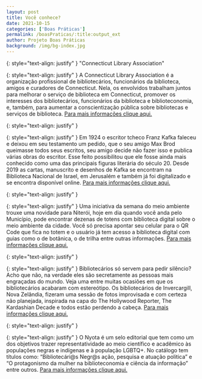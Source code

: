 ```yaml
---
layout: post
title: Você conhece?
date: 2021-10-15
categories: ['Boas Práticas']
permalink: /boasPraticas/:title:output_ext
author: Projeto Boas Práticas
background: /img/bg-index.jpg
---
```

{: style="text-align: justify" }
"Connecticut Library Association"

{: style="text-align: justify" }
A Connecticut Library Association é a organização profissional de bibliotecários, funcionários da biblioteca, amigos e curadores de Connecticut. Nela, os envolvidos trabalham juntos para melhorar o serviço de biblioteca em Connecticut, promover os interesses dos bibliotecários, funcionários da biblioteca e biblioteconomia, e, também, para aumentar a conscientização pública sobre bibliotecas e serviços de biblioteca.
[Para mais informações clique aqui.](https://ctlibraryassociation.org/)

{: style="text-align: justify" }


{: style="text-align: justify" }
Em 1924 o escritor tcheco Franz Kafka faleceu e deixou em seu testamento um pedido, que o seu amigo Max Brod queimasse todos seus escritos, seu amigo decide não fazer isso e publica várias obras do escritor. Esse feito possibilitou que ele fosse ainda mais conhecido como uma das principais figuras literária do século 20. Desde 2019 as cartas, manuscrito e desenhos de Kafka se encontram na Biblioteca Nacional de Israel, em Jerusalém e também já foi digitalizado e se encontra disponível online.
[Para mais informações clique aqui.](https://www.em.com.br/app/noticia/cultura/2021/06/02/interna_cultura,1272604/biblioteca-de-israel-exibe-em-site-manuscritos-e-desenhos-de-franz-kafka.shtml)

{: style="text-align: justify" }


{: style="text-align: justify" }
Uma iniciativa da semana do meio ambiente trouxe uma novidade para Niterói, hoje em dia quando você anda pelo Município, pode encontrar dezenas de totens com biblioteca digital sobre o meio ambiente da cidade. Você só precisa apontar seu celular para o QR Code que fica no totem e o usuário já tem acesso a biblioteca digital com guias como o de botânica, o de trilha entre outras informações.
[Para mais informações clique aqui.](http://cidadedeniteroi.com/2021/06/05/niteroi-ganha-totens-com-biblioteca-digital-sobre-o-meio-ambiente-da-cidade/)

{: style="text-align: justify" }


{: style="text-align: justify" }
Bibliotecários só servem para pedir silêncio? Acho que não, na verdade eles são secretamente as pessoas mais engraçadas do mundo. Veja uma entre muitas ocasiões em que os bibliotecários acabaram com estereótipo. Os bibliotecários de Invercargill, Nova Zelândia, fizeram uma sessão de fotos improvisada e com certeza não planejada, inspirada na capa do The Hollywood Reporter, The Kardashian Decade e todos estão perdendo a cabeça.
[Para mais informações clique aqui.](https://electricliterature.com/librarians-are-secretly-the-funnest-people-alive/)

{: style="text-align: justify" }


{: style="text-align: justify" }
O Nyota é um selo editorial que tem como um dos objetivos trazer representatividade ao meio científico e acadêmico às populações negras e indígenas e à população LGBTQ+. No catálogo tem títulos como: “Bibliotecári@s Negr@s ação, pesquisa e atuação politica” e “O protagonismo da mulher na biblioteconomia e ciência da informação” entre outros.
[Para mais informações clique aqui.](https://www.nyota.com.br/catalogo)
